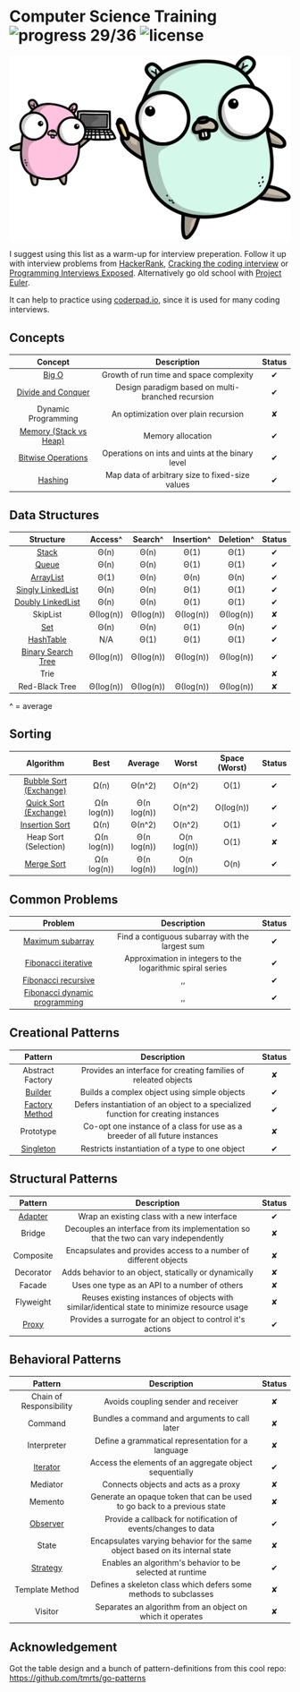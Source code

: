 # Computer Science Training ![progress 29/36](https://img.shields.io/badge/progress-81%25-blue) ![license](https://img.shields.io/github/license/kardolus/cs-training)

![gopher from ashleymcnamara](https://raw.githubusercontent.com/ashleymcnamara/gophers/master/TEACHING_GOPHER.png "Logo Title Text 1")

I suggest using this list as a warm-up for interview preperation. Follow it up with interview problems from [HackerRank](https://www.hackerrank.com/interview/interview-preparation-kit), [Cracking the coding interview](http://www.crackingthecodinginterview.com/) or [Programming Interviews Exposed](https://www.oreilly.com/library/view/programming-interviews-exposed/9781118283400/). Alternatively go old school with [Project Euler](https://projecteuler.net/).

It can help to practice using [coderpad.io](https://coderpad.io/), since it is used for many coding interviews.

## Concepts
| Concept | Description | Status |
|:-------:|:------:|:------:|
| [Big O](/concepts/bigO.md) | Growth of run time and space complexity |  ✔ |
| [Divide and Conquer](/concepts/divide_and_conquer.md) | Design paradigm based on multi-branched recursion | ✔ |
| Dynamic Programming | An optimization over plain recursion |  ✘ |
| [Memory (Stack vs Heap)](/concepts/memory_stack_heap.md)| Memory allocation | ✔ |
| [Bitwise Operations](/concepts/bitwise.go) | Operations on ints and uints at the binary level | ✔ |
| [Hashing](/concepts/hashing.md) | Map data of arbitrary size to fixed-size values | ✔ |

## Data Structures
| Structure | Access^ | Search^ | Insertion^ | Deletion^ | Status |
|:-------:|:------:|:------:|:------:|:------:|:------:|
| [Stack](/data_structures/stack.go) | Θ(n) |	Θ(n) | Θ(1) | Θ(1) | ✔ |
| [Queue](/data_structures/queue.go) | Θ(n) |	Θ(n) | Θ(1) | Θ(1) | ✔ |
| [ArrayList](/data_structures/array_list.go) | Θ(1) | Θ(n) | Θ(n) | Θ(n) | ✔ |
| [Singly LinkedList](/data_structures/singly_linked_list.go) | Θ(n) |	Θ(n) | Θ(1) | Θ(1) | ✔ |
| [Doubly LinkedList](/data_structures/hash_map_doubly_linked_list.go) | Θ(n) |	Θ(n) | Θ(1) | Θ(1) | ✔ |
| SkipList | Θ(log(n)) | Θ(log(n)) | Θ(log(n)) | Θ(log(n)) | ✘ |
| [Set](/data_structures/set.go) | Θ(n) |	Θ(n) | Θ(1) | Θ(n) | ✔ |
| [HashTable](/data_structures/hash_map_doubly_linked_list.go) | N/A | Θ(1) | Θ(1) | Θ(1)| ✔ |
| [Binary Search Tree](/data_structures/binary_tree.go) | Θ(log(n)) | Θ(log(n)) | Θ(log(n)) | Θ(log(n)) | ✔ |
| Trie | | | | | ✘ |
| Red-Black Tree | Θ(log(n)) | Θ(log(n)) | Θ(log(n)) | Θ(log(n)) | ✘ |

^ = average

## Sorting
| Algorithm | Best | Average | Worst | Space (Worst) | Status |
|:-------:|:------:|:------:|:------:|:------:|:------:|
| [Bubble Sort (Exchange)](/sorting/bubble_sort.go) | Ω(n) | Θ(n^2) | O(n^2) | O(1) | ✔ |
| [Quick Sort (Exchange)](/sorting/quick_sort.go) | Ω(n log(n)) | Θ(n log(n)) | O(n^2) | O(log(n)) | ✔ |
| [Insertion Sort](/sorting/insertion_sort.go) | Ω(n) | Θ(n^2) | O(n^2) | O(1) | ✔ |
| Heap Sort (Selection) | Ω(n log(n)) | Θ(n log(n)) | O(n log(n)) | O(1) | ✘ |
| [Merge Sort](/sorting/merge_sort.go) | Ω(n log(n)) | Θ(n log(n)) | O(n log(n)) | O(n) | ✔ |

## Common Problems
| Problem | Description | Status |
|:-------:|:------:|:------:|
| [Maximum subarray](/common_problems/maximum_subarray.go) | Find a contiguous subarray with the largest sum | ✔ |
| [Fibonacci iterative](/common_problems/fibonacci.go) | Approximation in integers to the logarithmic spiral series | ✔ |
| [Fibonacci recursive](/common_problems/fibonacci.go) | ,, | ✔ |
| [Fibonacci dynamic programming](/common_problems/fibonacci.go) | ,, | ✔ |

## Creational Patterns
| Pattern | Description | Status |
|:-------:|:------:|:------:|
| Abstract Factory | Provides an interface for creating families of releated objects | ✘ |
| [Builder](/patterns/creational/builder.go) | Builds a complex object using simple objects | ✔ |
| [Factory Method](/patterns/creational/factory_method.go) | Defers instantiation of an object to a specialized function for creating instances | ✔ |
| Prototype | Co-opt one instance of a class for use as a breeder of all future instances | ✘ |
| [Singleton](/patterns/creational/singleton.go) | Restricts instantiation of a type to one object | ✔ |

## Structural Patterns
| Pattern | Description | Status |
|:-------:|:------:|:------:|
| [Adapter](/patterns/structural/adapter.go) | Wrap an existing class with a new interface | ✔ |
| Bridge | Decouples an interface from its implementation so that the two can vary independently | ✘ |
| Composite | Encapsulates and provides access to a number of different objects | ✘ |
| Decorator | Adds behavior to an object, statically or dynamically | ✘ |
| Facade | Uses one type as an API to a number of others | ✘ |
| Flyweight | Reuses existing instances of objects with similar/identical state to minimize resource usage | ✘ |
| [Proxy](/patterns/structural/proxy.go) | Provides a surrogate for an object to control it's actions | ✔ |

## Behavioral Patterns
| Pattern | Description | Status |
|:-------:|:------:|:------:|
| Chain of Responsibility | Avoids coupling sender and receiver | ✘ |
| Command | Bundles a command and arguments to call later | ✘ |
| Interpreter | Define a grammatical representation for a language | ✘ |
| [Iterator](/patterns/behavioral/iterator.go) | Access the elements of an aggregate object sequentially | ✔ |
| Mediator | Connects objects and acts as a proxy | ✘ |
| Memento | Generate an opaque token that can be used to go back to a previous state | ✘ |
| [Observer](/patterns/behavioral/observer.go) | Provide a callback for notification of events/changes to data | ✔ |
| State | Encapsulates varying behavior for the same object based on its internal state | ✘ |
| [Strategy](/patterns/behavioral/strategy.go) | Enables an algorithm's behavior to be selected at runtime | ✔ |
| Template Method | Defines a skeleton class which defers some methods to subclasses | ✘ |
| Visitor | Separates an algorithm from an object on which it operates | ✘ |

## Acknowledgement
Got the table design and a bunch of pattern-definitions from this cool repo: https://github.com/tmrts/go-patterns 

